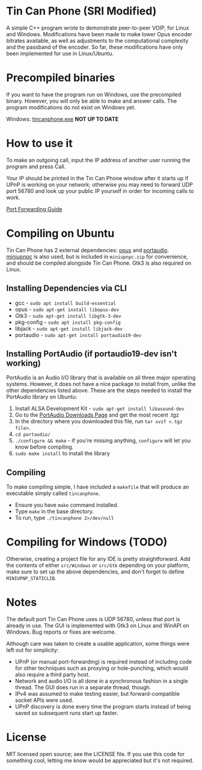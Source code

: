 # Tin Can Phone (SRI Modified)

A simple C++ program wrote to demonstrate peer-to-peer VOIP, for Linux and Windows. 
Modifications have been made to make lower Opus encoder bitrates available, as well as adjustments
to the computational complexity and the passband of the encoder. So far, these modifications have
only been implemented for use in Linux/Ubuntu.

# Precompiled binaries

If you want to have the program run on Windows, use the precompiled binary. However, you will only
be able to make and answer calls. The program modifications do not exist on Windows yet.

Windows: [tincanphone.exe](http://garysinitsin.com/tincanphone.exe) **NOT UP TO DATE**
<!-- Linux: [tincanphone_0.1-1_amd64.deb](http://garysinitsin.com/tincanphone_0.1-1_amd64.deb) -->

# How to use it

To make an outgoing call, input the IP address of another user running the program and press Call.

Your IP should be printed in the Tin Can Phone window after it starts up if UPnP is working on your network;
otherwise you may need to forward UDP port 56780 and look up your public IP yourself in order for incoming calls to work.

[Port Forwarding Guide](https://www.noip.com/support/knowledgebase/general-port-forwarding-guide/)

# Compiling on Ubuntu

Tin Can Phone has 2 external dependencies:
[opus](https://www.opus-codec.org/) and [portaudio](http://portaudio.com/).
[miniupnpc](https://github.com/miniupnp/miniupnp) is also used, but is included in `miniupnpc.zip` for convenience, and should be compiled alongside Tin Can Phone.
Gtk3 is also required on Linux.

## Installing Dependencies via CLI
* gcc - `sudo apt install build-essential`
* opus - `sudo apt-get install libopus-dev`
* Gtk3 - `sudo apt-get install libgtk-3-dev`
* pkg-config - `sudo apt install pkg-config`
* libjack - `sudo apt-get install libjack-dev`
* portaudio - `sudo apt-get install portaudio19-dev`

## Installing PortAudio (if portaudio19-dev isn't working)
PortAudio is an Audio I/O library that is available on all three major operating systems. However,
it does not have a nice package to install from, unlike the other dependencies listed above. 
These are the steps needed to install the PortAudio library on Ubuntu:

1. Install ALSA Development Kit - `sudo apt-get install libasound-dev`
2. Go to the [PortAudio Downloads Page](http://files.portaudio.com/download.html) and get the most recent .tgz
3. In the directory where you downloaded this file, run `tar xvzf <.tgz file>`.
4. `cd portaudio/`
5. `./configure && make` - if you're missing anything, `configure` will let you know before compiling.
6. `sudo make install` to install the library

## Compiling
To make compiling simple, I have included a `makefile` that will produce an executable simply called
`tincanphone`.
* Ensure you have `make` command installed.
* Type `make` in the base directory.
* To run, type `./tincanphone 2>/dev/null`

<!--
To compile on Linux, make sure the dev packages for the dependencies are installed, `unzip miniupnpc.zip`, then run `compile.sh`.
Note: on some distros you may need to `apt-get install libjack0` before `portaudio19-dev` to get the correct dev packages for compiling
(see [here](http://askubuntu.com/questions/526385/unable-to-install-libjack-dev)).
-->

# Compiling for Windows (TODO)

Otherwise, creating a project file for any IDE is pretty straightforward. Add the contents of either `src/Windows` or `src/Gtk` depending on your platform,
make sure to set up the above dependencies, and don't forget to define `MINIUPNP_STATICLIB`.


# Notes

The default port Tin Can Phone uses is UDP 56780, unless that port is already in use.
The GUI is implemented with Gtk3 on Linux and WinAPI on Windows.
Bug reports or fixes are welcome.

Although care was taken to create a usable application, some things were left out for simplicity:

* UPnP (or manual port-forwarding) is required instead of including code for other techniques such as proxying or hole-punching, which would also require a third party host.
* Network and audio I/O is all done in a synchronous fashion in a single thread. The GUI does run in a separate thread, though.
* IPv4 was assumed to make testing easier, but forward-compatible socket APIs were used.
* UPnP discovery is done every time the program starts instead of being saved so subsequent runs start up faster.


# License

MIT licensed open source; see the LICENSE file. If you use this code for something cool, letting me know would be appreciated but it's not required.
